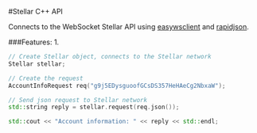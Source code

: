 #Stellar C++ API

Connects to the WebSocket Stellar API using [easywsclient](https://github.com/dhbaird/easywsclient) and [rapidjson](https://github.com/miloyip/rapidjson).

###Features:
1. 


```C++
// Create Stellar object, connects to the Stellar network
Stellar stellar;

// Create the request
AccountInfoRequest req("g9j5EDysguoofGCsDS357HeHAeCg2NbxaW");

// Send json request to Stellar network
std::string reply = stellar.request(req.json());

std::cout << "Account information: " << reply << std::endl;

```